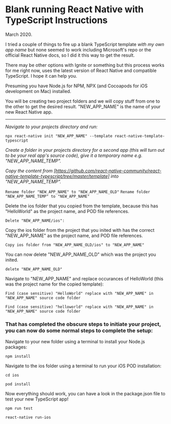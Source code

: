 # Blank running React Native with TypeScript Instructions
March 2020.

I tried a couple of things to fire up a blank TypeScript template *with my own app name* but none seemed to work including Microsoft's repo or the official React Native docs, so I did it this way to get the result.

There may be other options with Ignite or something but this process works for me right now, uses the latest version of React Native and compatible TypeScript. I hope it can help you.

Presuming you have Node.js for NPM, NPX (and Cocoapods for iOS development on Mac) installed.

You will be creating two project folders and we will copy stuff from one to the other to get the desired result.
"NEW_APP_NAME" is the name of your new React Native app.

---

*Navigate to your projects directory and run:*

`npx react-native init "NEW_APP_NAME" --template react-native-template-typescript`

*Create a folder in your projects directory for a second app (this will turn out to be your real app's source code), give it a temporary name e.g. "NEW_APP_NAME_TEMP".*


*Copy the content from [https://github.com/react-native-community/react-native-template-typescript/tree/master/template] into "NEW_APP_NAME_TEMP".*

`Rename folder "NEW_APP_NAME" to "NEW_APP_NAME_OLD"`
`Rename folder "NEW_APP_NAME_TEMP" to "NEW_APP_NAME"`

Delete the ios folder that you copied from the template, because this has "HelloWorld" as the project name, and POD file references.

`Delete "NEW_APP_NAME/ios":`

Copy the ios folder from the project that you inited with has the correct "NEW_APP_NAME" as the project name, and POD file references.

`Copy ios folder from "NEW_APP_NAME_OLD/ios" to "NEW_APP_NAME"`

You can now delete "NEW_APP_NAME_OLD" which was the project you inited.

`delete "NEW_APP_NAME_OLD"`

Navigate to "NEW_APP_NAME" and replace occurances of HelloWorld (this was the project name for the copied template):

`Find (case sensitive) "HelloWorld" replace with "NEW_APP_NAME" in "NEW_APP_NAME" source code folder`

`Find (case sensitive) "helloworld" replace with "NEW_APP_NAME" in "NEW_APP_NAME" source code folder`


### That has completed the obscure steps to initiate your project, you can now do some normal steps to complete the setup:

Navigate to your new folder using a terminal to install your Node.js packages:

`npm install`


Navigate to the ios folder using a terminal to run your iOS POD installation:

`cd ios`

`pod install`


Now everything should work, you can have a look in the package.json file to test your new TypeScript app!

`npm run test`

`react-native run-ios`
